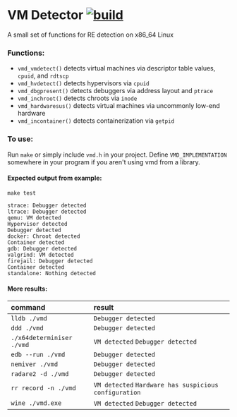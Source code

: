 # VM Detector [![build](https://github.com/m1lkweed/vmd/actions/workflows/build.yml/badge.svg)](https://github.com/m1lkweed/vmd/actions/workflows/build.yml)
A small set of functions for RE detection on x86_64 Linux
### Functions:
* `vmd_vmdetect()`
detects virtual machines via descriptor table values, `cpuid`, and `rdtscp`
* `vmd_hvdetect()`
detects hypervisors via `cpuid`
* `vmd_dbgpresent()`
detects debuggers via address layout and `ptrace`
* `vmd_inchroot()`
detects chroots via `inode`
* `vmd_hardwaresus()`
detects virtual machines via uncommonly low-end hardware
* `vmd_incontainer()`
detects containerization via `getpid`
### To use:
Run `make` or simply include `vmd.h` in your project. Define `VMD_IMPLEMENTATION` somewhere in your program if you aren't using vmd from a library.

#### Expected output from example:
`make test`
```
strace: Debugger detected
ltrace: Debugger detected
qemu: VM detected
Hypervisor detected
Debugger detected
docker: Chroot detected
Container detected
gdb: Debugger detected
valgrind: VM detected
firejail: Debugger detected
Container detected
standalone: Nothing detected
```
#### More results:
|command|result|
|:---|:---|
`lldb ./vmd`|`Debugger detected`
`ddd ./vmd`|`Debugger detected`
`./x64determiniser ./vmd`|`VM detected`	`Debugger detected`
`edb --run ./vmd`|`Debugger detected`
`nemiver ./vmd`|`Debugger detected`
`radare2 -d ./vmd`|`Debugger detected`
`rr record -n ./vmd`|`VM detected`	`Hardware has suspicious configuration`
`wine ./vmd.exe`|`VM detected`	`Debugger detected`
